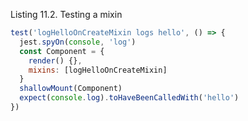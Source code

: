 <!--
 * @Author: wangyunbo
 * @Date: 2021-09-26 13:29:52
 * @LastEditors: wangyunbo
 * @LastEditTime: 2021-09-26 13:29:53
 * @FilePath: \dayByday\vue-jest\mixin.md
 * @Description: file content
-->
Listing 11.2. Testing a mixin
```js
test('logHelloOnCreateMixin logs hello', () => {
  jest.spyOn(console, 'log')
  const Component = {
    render() {},
    mixins: [logHelloOnCreateMixin]
  }
  shallowMount(Component)
  expect(console.log).toHaveBeenCalledWith('hello')
})
```